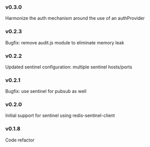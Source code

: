 ### v0.3.0

Harmonize the auth mechanism around the use of an authProvider

### v0.2.3

Bugfix: remove audit.js module to eliminate memory leak

### v0.2.2

Updated sentinel configuration: multiple sentinel hosts/ports

### v0.2.1

Bugfix: use sentinel for pubsub as well

### v0.2.0

Initial support for sentinel using redis-sentinel-client

### v0.1.8

Code refactor

